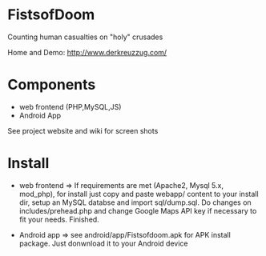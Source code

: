 FistsofDoom
===========

Counting human casualties on "holy" crusades

Home and Demo: http://www.derkreuzzug.com/

Components
==========
- web frontend (PHP,MySQL,JS)
- Android App

See project website and wiki for screen shots

Install
=======
- web frontend =>
If requirements are met (Apache2, Mysql 5.x, mod_php), for install just copy and paste webapp/ content to your install dir, setup an MySQL databse and import sql/dump.sql.
Do changes on includes/prehead.php and change Google Maps API key if necessary to fit your needs. Finished.

- Android app =>
see android/app/Fistsofdoom.apk for APK install package. Just donwnload it to your Android device
